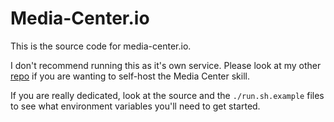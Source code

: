 # Media-Center.io

This is the source code for media-center.io.

I don't recommend running this as it's own service. Please look at my other [repo](https://github.com/m0ngr31/kodi-alexa) if you are wanting to self-host the Media Center skill.

If you are really dedicated, look at the source and the `./run.sh.example` files to see what environment variables you'll need to get started.

